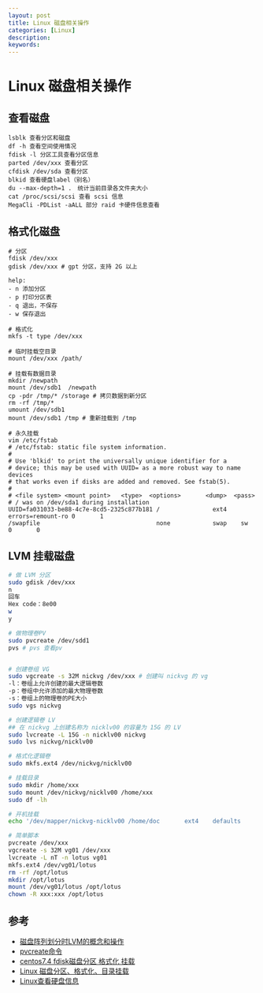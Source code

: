 ```yaml
---
layout: post
title: Linux 磁盘相关操作
categories: [Linux]
description:
keywords: 
---
```


# Linux 磁盘相关操作

## 查看磁盘

```
lsblk 查看分区和磁盘
df -h 查看空间使用情况
fdisk -l 分区工具查看分区信息
parted /dev/xxx 查看分区
cfdisk /dev/sda 查看分区
blkid 查看硬盘label（别名）
du --max-depth=1 .　统计当前目录各文件夹大小
cat /proc/scsi/scsi 查看 scsi 信息
MegaCli -PDList -aALL 部分 raid 卡硬件信息查看
```

## 格式化磁盘

```
# 分区
fdisk /dev/xxx
gdisk /dev/xxx # gpt 分区，支持 2G 以上

help:
- n 添加分区
- p 打印分区表
- q 退出，不保存
- w 保存退出

# 格式化
mkfs -t type /dev/xxx

# 临时挂载空目录
mount /dev/xxx /path/

# 挂载有数据目录
mkdir /newpath
mount /dev/sdb1  /newpath
cp -pdr /tmp/* /storage # 拷贝数据到新分区
rm -rf /tmp/*
umount /dev/sdb1
mount /dev/sdb1 /tmp # 重新挂载到 /tmp

# 永久挂载
vim /etc/fstab
# /etc/fstab: static file system information.
#
# Use 'blkid' to print the universally unique identifier for a
# device; this may be used with UUID= as a more robust way to name devices
# that works even if disks are added and removed. See fstab(5).
#
# <file system> <mount point>   <type>  <options>       <dump>  <pass>
# / was on /dev/sda1 during installation
UUID=fa031033-be88-4c7e-8cd5-2325c877b181 /               ext4    errors=remount-ro 0       1
/swapfile                                 none            swap    sw              0       0
```

## LVM 挂载磁盘

```sh
# 做 LVM 分区
sudo gdisk /dev/xxx
n
回车
Hex code：8e00
w
y

# 做物理卷PV
sudo pvcreate /dev/sdd1
pvs # pvs 查看pv


# 创建卷组 VG
sudo vgcreate -s 32M nickvg /dev/xxx # 创建叫 nickvg 的 vg
-l：卷组上允许创建的最大逻辑卷数
-p：卷组中允许添加的最大物理卷数
-s：卷组上的物理卷的PE大小
sudo vgs nickvg

# 创建逻辑卷 LV
## 在 nickvg 上创建名称为 nicklv00 的容量为 15G 的 LV
sudo lvcreate -L 15G -n nicklv00 nickvg
sudo lvs nickvg/nicklv00

# 格式化逻辑卷
sudo mkfs.ext4 /dev/nickvg/nicklv00

# 挂载目录
sudo mkdir /home/xxx
sudo mount /dev/nickvg/nicklv00 /home/xxx
sudo df -lh

# 开机挂载
echo '/dev/mapper/nickvg-nicklv00 /home/doc       ext4    defaults       0       0' >> /etc/fstab
```

```sh
# 简单脚本
pvcreate /dev/xxx
vgcreate -s 32M vg01 /dev/xxx
lvcreate -L nT -n lotus vg01
mkfs.ext4 /dev/vg01/lotus
rm -rf /opt/lotus
mkdir /opt/lotus
mount /dev/vg01/lotus /opt/lotus
chown -R xxx:xxx /opt/lotus
```

## 参考

- [磁盘阵列划分时LVM的概念和操作](http://www.chinastor.com/devices/cipan/092134X52016.html)
- [pvcreate命令](https://man.linuxde.net/pvcreate)
- [centos7.4 fdisk磁盘分区 格式化 挂载](https://blog.csdn.net/capecape/article/details/78499351)
- [Linux 磁盘分区、格式化、目录挂载](https://www.cnblogs.com/jyzhao/p/4778657.html)
- [Linux查看硬盘信息](https://blog.csdn.net/guyan1101/article/details/72770790)
